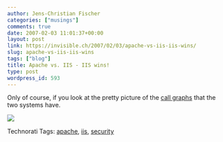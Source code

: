 ```yaml
---
author: Jens-Christian Fischer
categories: ["musings"]
comments: true
date: 2007-02-03 11:01:37+00:00
layout: post
link: https://invisible.ch/2007/02/03/apache-vs-iis-iis-wins/
slug: apache-vs-iis-iis-wins
tags: ["blog"]
title: Apache vs. IIS - IIS wins!
type: post
wordpress_id: 593
---
```


Only of course, if you look at the pretty picture of the [call graphs][1] that the two systems have. 

[![](/files/apache-iis.png)](https://www.visualcomplexity.com/vc/project_details.cfm?index=392&id=392&domain=)

[1]: https://www.visualcomplexity.com/vc/project_details.cfm?index=392&id=392&domain=


Technorati Tags: [apache](https://www.technorati.com/tag/apache), [iis](https://www.technorati.com/tag/iis), [security](https://www.technorati.com/tag/security)
